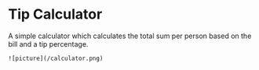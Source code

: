 # Tip Calculator 

A simple calculator which calculates the total sum per person based on the bill and a tip percentage.

`![picture](/calculator.png)`